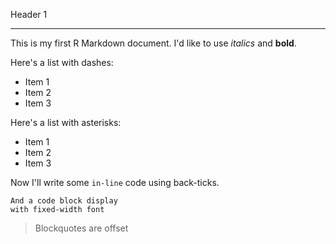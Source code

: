 Header 1

----------------------------------------------

This is my first R Markdown document. I'd like to use *italics* and **bold**.

Here's a list with dashes:
- Item 1
- Item 2
- Item 3

Here's a list with asterisks:
* Item 1
* Item 2
* Item 3

Now I'll write some `in-line` code using back-ticks.

```
And a code block display
with fixed-width font
```

> Blockquotes are offset
